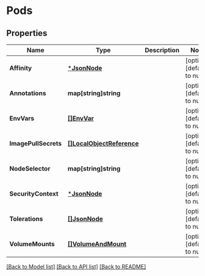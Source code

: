 # Pods

## Properties
Name | Type | Description | Notes
------------ | ------------- | ------------- | -------------
**Affinity** | [***JsonNode**](JsonNode.md) |  | [optional] [default to null]
**Annotations** | **map[string]string** |  | [optional] [default to null]
**EnvVars** | [**[]EnvVar**](EnvVar.md) |  | [optional] [default to null]
**ImagePullSecrets** | [**[]LocalObjectReference**](LocalObjectReference.md) |  | [optional] [default to null]
**NodeSelector** | **map[string]string** |  | [optional] [default to null]
**SecurityContext** | [***JsonNode**](JsonNode.md) |  | [optional] [default to null]
**Tolerations** | [**[]JsonNode**](JsonNode.md) |  | [optional] [default to null]
**VolumeMounts** | [**[]VolumeAndMount**](VolumeAndMount.md) |  | [optional] [default to null]

[[Back to Model list]](../README.md#documentation-for-models) [[Back to API list]](../README.md#documentation-for-api-endpoints) [[Back to README]](../README.md)


